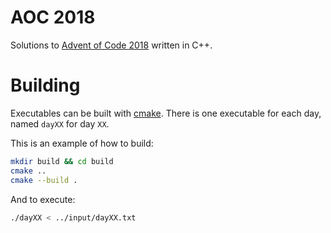 # AOC 2018

Solutions to [Advent of Code 2018](https://adventofcode.com/2018) written in C++.

# Building

Executables can be built with [cmake](https://cmake.org/).
There is one executable for each day, named `dayXX` for day `XX`.

This is an example of how to build:
```sh
mkdir build && cd build
cmake ..
cmake --build .
```

And to execute:
```sh
./dayXX < ../input/dayXX.txt
```

